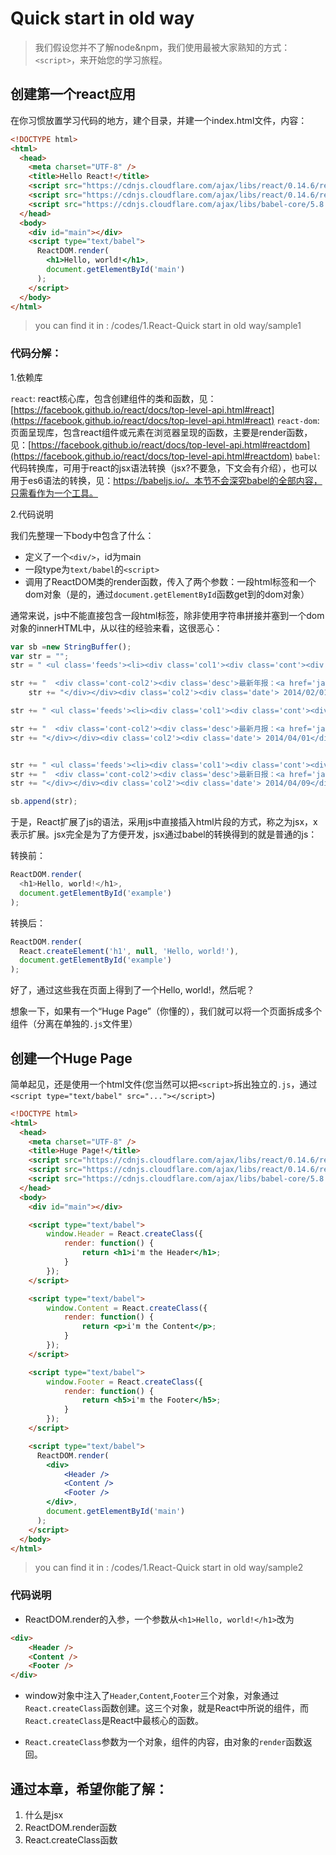 # Quick start in old way

> 我们假设您并不了解node&npm，我们使用最被大家熟知的方式：`<script>`，来开始您的学习旅程。

## 创建第一个react应用

在你习惯放置学习代码的地方，建个目录，并建一个index.html文件，内容：
``` html
<!DOCTYPE html>
<html>
  <head>
    <meta charset="UTF-8" />
    <title>Hello React!</title>
    <script src="https://cdnjs.cloudflare.com/ajax/libs/react/0.14.6/react.js"></script>
    <script src="https://cdnjs.cloudflare.com/ajax/libs/react/0.14.6/react-dom.js"></script>
    <script src="https://cdnjs.cloudflare.com/ajax/libs/babel-core/5.8.23/browser.min.js"></script>
  </head>
  <body>
    <div id="main"></div>
    <script type="text/babel">
      ReactDOM.render(
        <h1>Hello, world!</h1>,
        document.getElementById('main')
      );
    </script>
  </body>
</html>
```
> you can find it in : /codes/1.React-Quick start in old way/sample1

### 代码分解：
1.依赖库

`react`: react核心库，包含创建组件的类和函数，见：[https://facebook.github.io/react/docs/top-level-api.html#react](https://facebook.github.io/react/docs/top-level-api.html#react)
`react-dom`:页面呈现库，包含react组件或元素在浏览器呈现的函数，主要是render函数，见：[https://facebook.github.io/react/docs/top-level-api.html#reactdom](https://facebook.github.io/react/docs/top-level-api.html#reactdom)
`babel`:代码转换库，可用于react的jsx语法转换（jsx?不要急，下文会有介绍），也可以用于es6语法的转换，见：https://babeljs.io/。本节不会深究babel的全部内容，只需看作为一个工具。

2.代码说明

我们先整理一下body中包含了什么：

- 定义了一个`<div/>`，id为main
- 一段type为`text/babel`的`<script>`
- 调用了ReactDOM类的render函数，传入了两个参数：一段html标签和一个dom对象（是的，通过`document.getElementById`函数get到的dom对象）

通常来说，js中不能直接包含一段html标签，除非使用字符串拼接并塞到一个dom对象的innerHTML中，从以往的经验来看，这很恶心：
``` javascript
var sb =new StringBuffer();
var str = "";
str = " <ul class='feeds'><li><div class='col1'><div class='cont'><div class='cont-col1'><div class='label label-success'><i class='icon-list-alt'></i></div></div> ";

str += "  <div class='cont-col2'><div class='desc'>最新年报：<a href='javascript:;'>2013年"+structName+"健康状况报告&nbsp;&nbsp;&nbsp;&nbsp;<span class='label label-important label-mini'>查看<i class='icon-share-alt'></i></span></a></div></div>";
    str += "</div></div><div class='col2'><div class='date'> 2014/02/01</div></div></li>";//最新年报

str += " <ul class='feeds'><li><div class='col1'><div class='cont'><div class='cont-col1'><div class='label label-success'><i class='icon-list-alt'></i></div></div> ";

str += "  <div class='cont-col2'><div class='desc'>最新月报：<a href='javascript:;'>2014年3月" + structName + "健康状况报告&nbsp;&nbsp;&nbsp;&nbsp;<span class='label label-important label-mini'>查看<i class='icon-share-alt'></i></span></a></div></div>";
str += "</div></div><div class='col2'><div class='date'> 2014/04/01</div></div></li>";//最新月报


str += " <ul class='feeds'><li><div class='col1'><div class='cont'><div class='cont-col1'><div class='label label-success'><i class='icon-list-alt'></i></div></div> ";
str += "  <div class='cont-col2'><div class='desc'>最新日报：<a href='javascript:;'>2014年4月08日" + structName + "健康状况报告&nbsp;&nbsp;&nbsp;&nbsp;<span class='label label-important label-mini'>查看<i class='icon-share-alt'></i></span></a></div></div>";
str += "</div></div><div class='col2'><div class='date'> 2014/04/09</div></div></li></ul>";//最新日报

sb.append(str);
```

于是，React扩展了js的语法，采用js中直接插入html片段的方式，称之为jsx，x表示扩展。jsx完全是为了方便开发，jsx通过babel的转换得到的就是普通的js：

转换前：
``` javascript
ReactDOM.render(
  <h1>Hello, world!</h1>,
  document.getElementById('example')
);
```

转换后：
``` javascript
ReactDOM.render(
  React.createElement('h1', null, 'Hello, world!'),
  document.getElementById('example')
);
```

好了，通过这些我在页面上得到了一个Hello, world!，然后呢？

想象一下，如果有一个“Huge Page”（你懂的），我们就可以将一个页面拆成多个组件（分离在单独的`.js`文件里）

## 创建一个Huge Page

简单起见，还是使用一个html文件(您当然可以把`<script>`拆出独立的`.js`，通过`<script type="text/babel" src="..."></script>`)

``` html
<!DOCTYPE html>
<html>
  <head>
    <meta charset="UTF-8" />
    <title>Huge Page!</title>
    <script src="https://cdnjs.cloudflare.com/ajax/libs/react/0.14.6/react.js"></script>
    <script src="https://cdnjs.cloudflare.com/ajax/libs/react/0.14.6/react-dom.js"></script>
    <script src="https://cdnjs.cloudflare.com/ajax/libs/babel-core/5.8.23/browser.min.js"></script>
  </head>
  <body>
    <div id="main"></div>

	<script type="text/babel">
		window.Header = React.createClass({
			render: function() {
				return <h1>i'm the Header</h1>;
			}
		});
	</script>

	<script type="text/babel">
		window.Content = React.createClass({
			render: function() {
				return <p>i'm the Content</p>;
			}
		});
	</script>

	<script type="text/babel">
		window.Footer = React.createClass({
			render: function() {
				return <h5>i'm the Footer</h5>;
			}
		});
	</script>

    <script type="text/babel">
      ReactDOM.render(
        <div>
			<Header />
			<Content />
			<Footer />
		</div>,
        document.getElementById('main')
      );
    </script>
  </body>
</html>
```
> you can find it in : /codes/1.React-Quick start in old way/sample2

### 代码说明
-	ReactDOM.render的入参，一个参数从`<h1>Hello, world!</h1>`改为
``` html
<div>
	<Header />
	<Content />
	<Footer />
</div>
```
- window对象中注入了`Header`,`Content`,`Footer`三个对象，对象通过`React.createClass`函数创建。这三个对象，就是React中所说的组件，而`React.createClass`是React中最核心的函数。

- `React.createClass`参数为一个对象，组件的内容，由对象的`render`函数返回。  


## 通过本章，希望你能了解：

1.	什么是jsx
2.	ReactDOM.render函数
3.	React.createClass函数
